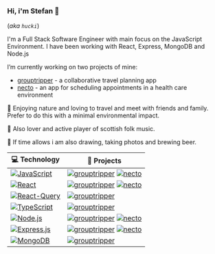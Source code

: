 ### Hi, i'm Stefan 👋

(_aka `hucki`_)

I'm a Full Stack Software Engineer with main focus on the JavaScript Environment. I have been working with React, Express, MongoDB and Node.js

I’m currently working on two projects of mine:

- [grouptripper](https://github.com/hucki/grouptripper) - a collaborative travel planning app
- [necto](https://github.com/hucki/necto/) - an app for scheduling appointments in a health care environment

🌱 Enjoying nature and loving to travel and meet with friends and family. Prefer to do this with a minimal environmental impact.

🥁 Also lover and active player of scottish folk music.

🎨 If time allows i am also drawing, taking photos and brewing beer.

<!-- START OF PROFILE STACK, DO NOT REMOVE -->
| 💻 **Technology** | 🚀 **Projects** |
|-|-|
| [![JavaScript](https://img.shields.io/static/v1?label=&message=JavaScript&color=F1E05A&logo=javascript&logoColor=white)](https://github.com/hucki?tab=repositories&q=&type=&language=javascript) | [![grouptripper](https://img.shields.io/static/v1?label=&message=grouptripper&color=000605&logo=github&logoColor=white&labelColor=000605)](https://github.com/hucki/grouptripper) [![necto](https://img.shields.io/static/v1?label=&message=necto%20%28WIP%29&color=000605&logo=github&logoColor=white&labelColor=000605)](https://github.com/hucki/necto) |
| [![React](https://img.shields.io/static/v1?label=&message=React&color=61DAFB&logo=react&logoColor=white)](https://reactjs.org) | [![grouptripper](https://img.shields.io/static/v1?label=&message=grouptripper&color=000605&logo=github&logoColor=white&labelColor=000605)](https://github.com/hucki/grouptripper) [![necto](https://img.shields.io/static/v1?label=&message=necto%20%28WIP%29&color=000605&logo=github&logoColor=white&labelColor=000605)](https://github.com/hucki/necto) |
| [![React-Query](https://img.shields.io/static/v1?label=&message=React-Query&color=0769AD&logo=react&logoColor=white)](https://github.com/tannerlinsley/react-query) | [![grouptripper](https://img.shields.io/static/v1?label=&message=grouptripper&color=000605&logo=github&logoColor=white&labelColor=000605)](https://github.com/hucki/grouptripper) |
| [![TypeScript](https://img.shields.io/static/v1?label=&message=TypeScript&color=007ACC&logo=typescript&logoColor=white)](https://www.typescriptlang.org) | [![grouptripper](https://img.shields.io/static/v1?label=&message=grouptripper&color=000605&logo=github&logoColor=white&labelColor=000605)](https://github.com/hucki/grouptripper) |
| [![Node.js](https://img.shields.io/static/v1?label=&message=Node.js&color=339933&logo=nodejs&logoColor=white)](https://nodejs.org/) | [![grouptripper](https://img.shields.io/static/v1?label=&message=grouptripper&color=000605&logo=github&logoColor=white&labelColor=000605)](https://github.com/hucki/grouptripper) [![necto](https://img.shields.io/static/v1?label=&message=necto%20%28WIP%29&color=000605&logo=github&logoColor=white&labelColor=000605)](https://github.com/hucki/necto) |
| [![Express.js](https://img.shields.io/static/v1?label=&message=Express.js&color=52C0F2&logo=nodejs&logoColor=white)](https://expressjs.com) | [![grouptripper](https://img.shields.io/static/v1?label=&message=grouptripper&color=000605&logo=github&logoColor=white&labelColor=000605)](https://github.com/hucki/grouptripper) [![necto](https://img.shields.io/static/v1?label=&message=necto%20%28WIP%29&color=000605&logo=github&logoColor=white&labelColor=000605)](https://github.com/hucki/necto) |
| [![MongoDB](https://img.shields.io/static/v1?label=&message=MongoDB&color=47A248&logo=mongodb&logoColor=white)](https://www.mongodb.com) | [![grouptripper](https://img.shields.io/static/v1?label=&message=grouptripper&color=000605&logo=github&logoColor=white&labelColor=000605)](https://github.com/hucki/grouptripper) |
